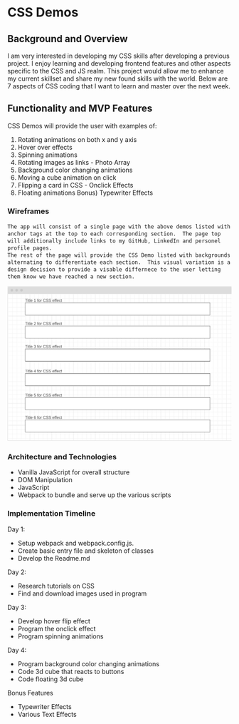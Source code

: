 # CSS Demos

## Background and Overview

I am very interested in developing my CSS skills after developing a previous project.  I enjoy learning and developing frontend features and other aspects specific to the CSS and JS realm.
This project would allow me to enhance my current skillset and share my new found skills with the world.  Below are 7 aspects of CSS coding that I want to learn and master over the next week.

## Functionality and MVP Features

CSS Demos will provide the user with examples of:

1) Rotating animations on both x and y axis
2) Hover over effects
3) Spinning animations
4) Rotating images as links - Photo Array
5) Background color changing animations
6) Moving a cube animation on click
7) Flipping a card in CSS - Onclick Effects
8) Floating animations
Bonus) Typewriter Effects

 
### Wireframes
    The app will consist of a single page with the above demos listed with anchor tags at the top to each corresponding section.  The page top will additionally include links to my GitHub, LinkedIn and personel profile pages.
    The rest of the page will provide the CSS Demo listed with backgrounds alternating to differentiate each section.  This visual variation is a design decision to provide a visable differnece to the user letting them know we have reached a new section.

![CSSDEMO](./images/CssDemoWireframes.png)


### Architecture and Technologies

- Vanilla JavaScript for overall structure
- DOM Manipulation
- JavaScript
- Webpack to bundle and serve up the various scripts


### Implementation Timeline

Day 1: 
- Setup webpack and webpack.config.js. 
- Create basic entry file and skeleton of classes
- Develop the Readme.md

Day 2: 
- Research tutorials on CSS
- Find and download images used in program

Day 3:
- Develop hover flip effect
- Program the onclick effect
- Program spinning animations

Day 4:
- Program background color changing animations
- Code 3d cube that reacts to buttons
- Code floating 3d cube

Bonus Features
- Typewriter Effects
- Various Text Effects
